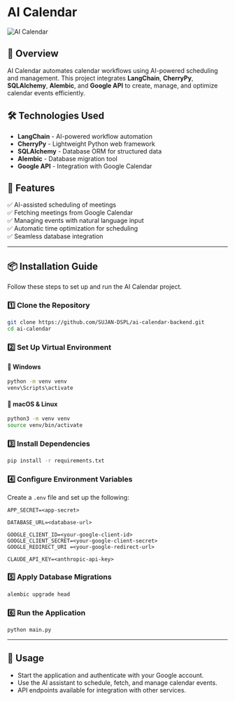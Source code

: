 # AI Calendar

![AI Calendar](https://uniconcloud.com/assets/images/unicon-cloud-logo.png)

## 🚀 Overview
AI Calendar automates calendar workflows using AI-powered scheduling and management. This project integrates **LangChain**, **CherryPy**, **SQLAlchemy**, **Alembic**, and **Google API** to create, manage, and optimize calendar events efficiently.

## 🛠️ Technologies Used
- **LangChain** - AI-powered workflow automation
- **CherryPy** - Lightweight Python web framework
- **SQLAlchemy** - Database ORM for structured data
- **Alembic** - Database migration tool
- **Google API** - Integration with Google Calendar

## 📌 Features
✅ AI-assisted scheduling of meetings  
✅ Fetching meetings from Google Calendar  
✅ Managing events with natural language input  
✅ Automatic time optimization for scheduling  
✅ Seamless database integration  

---

## 📦 Installation Guide
Follow these steps to set up and run the AI Calendar project.

### 1️⃣ Clone the Repository
```sh
git clone https://github.com/SUJAN-DSPL/ai-calendar-backend.git
cd ai-calendar
```

### 2️⃣ Set Up Virtual Environment
#### 🔹 Windows
```sh
python -m venv venv
venv\Scripts\activate
```
#### 🔹 macOS & Linux
```sh
python3 -m venv venv
source venv/bin/activate
```

### 3️⃣ Install Dependencies
```sh
pip install -r requirements.txt
```

### 4️⃣ Configure Environment Variables
Create a `.env` file and set up the following:
```
APP_SECRET=<app-secret>

DATABASE_URL=<database-url>

GOOGLE_CLIENT_ID=<your-google-client-id>
GOOGLE_CLIENT_SECRET=<your-google-client-secret>
GOOGLE_REDIRECT_URI =<your-google-redirect-url>

CLAUDE_API_KEY=<anthropic-api-key>

```

### 5️⃣ Apply Database Migrations
```sh
alembic upgrade head
```

### 6️⃣ Run the Application
```sh
python main.py
```

---

## 📖 Usage
- Start the application and authenticate with your Google account.
- Use the AI assistant to schedule, fetch, and manage calendar events.
- API endpoints available for integration with other services.

